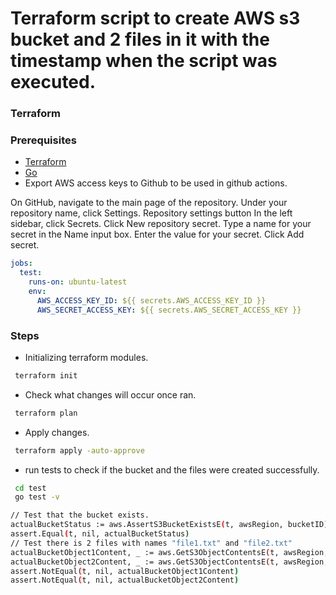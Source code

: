 # Terraform script to create AWS s3 bucket and 2 files in it with the timestamp when the script was executed.

### Terraform

### Prerequisites
* [Terraform](https://www.webpagefx.com/tools/emoji-cheat-sheet)
* [Go](https://golang.org/dl/)
* Export AWS access keys to Github to be used in github actions.

On GitHub, navigate to the main page of the repository.
Under your repository name, click  Settings.
Repository settings button
In the left sidebar, click Secrets.
Click New repository secret.
Type a name for your secret in the Name input box.
Enter the value for your secret.
Click Add secret.

```yaml
jobs:
  test:
    runs-on: ubuntu-latest
    env:
      AWS_ACCESS_KEY_ID: ${{ secrets.AWS_ACCESS_KEY_ID }}
      AWS_SECRET_ACCESS_KEY: ${{ secrets.AWS_SECRET_ACCESS_KEY }}
```

### Steps
* Initializing terraform modules.
 ```sh
  terraform init
  ``` 

* Check what changes will occur once ran.
 ```sh
  terraform plan
  ``` 
* Apply changes.
 ```sh
  terraform apply -auto-approve
  ``` 

* run tests to check if the bucket and the files were created successfully.
 ```sh
  cd test
  go test -v
  ``` 
  
  ```sh
 // Test that the bucket exists.
  actualBucketStatus := aws.AssertS3BucketExistsE(t, awsRegion, bucketID)
  assert.Equal(t, nil, actualBucketStatus)
  // Test there is 2 files with names "file1.txt" and "file2.txt"
  actualBucketObject1Content, _ := aws.GetS3ObjectContentsE(t, awsRegion, bucketID, "file1.txt")
  actualBucketObject2Content, _ := aws.GetS3ObjectContentsE(t, awsRegion, bucketID, "file2.txt")
  assert.NotEqual(t, nil, actualBucketObject1Content)
  assert.NotEqual(t, nil, actualBucketObject2Content)
  ``` 
